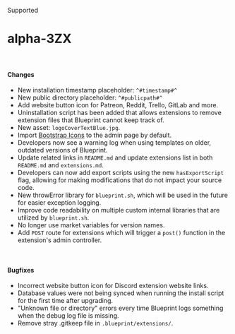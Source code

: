 <span class="badge bg-primary-subtle border border-primary-subtle text-primary-emphasis rounded-pill"><i class="bi bi-hash"></i> Supported</span>
# alpha-3ZX
<br/>

#### Changes
- New installation timestamp placeholder: `^#timestamp#^`
- New public directory placeholder: `^#publicpath#^`
- Add website button icon for Patreon, Reddit, Trello, GitLab and more.
- Uninstallation script has been added that allows extensions to remove extension files that Blueprint cannot keep track of.
- New asset: `logoCoverTextBlue.jpg`.
- Import [Bootstrap Icons](https://icons.getbootstrap.com) to the admin page by default.
- Developers now see a warning log when using templates on older, outdated versions of Blueprint.
- Update related links in `README.md` and update extensions list in both `README.md` and `extensions.md`.
- Developers can now add export scripts using the new `hasExportScript` flag, allowing for making modifications that do not impact your source code.
- New throwError library for `blueprint.sh`, which will be used in the future for easier exception logging.
- Improve code readability on multiple custom internal libraries that are utilized by `blueprint.sh`.
- No longer use market variables for version names.
- Add `POST` route for extensions which will trigger a `post()` function in the extension's admin controller.

<br/>

#### Bugfixes
- Incorrect website button icon for Discord extension website links.
- Database values were not being synced when running the install script for the first time after upgrading.
- "Unknown file or directory" errors every time Blueprint logs something when the debug log file is missing.
- Remove stray .gitkeep file in `.blueprint/extensions/`.
